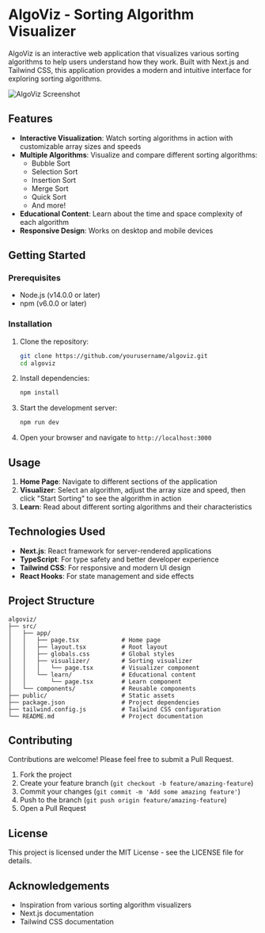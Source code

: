 # AlgoViz - Sorting Algorithm Visualizer

AlgoViz is an interactive web application that visualizes various sorting algorithms to help users understand how they work. Built with Next.js and Tailwind CSS, this application provides a modern and intuitive interface for exploring sorting algorithms.

![AlgoViz Screenshot](https://via.placeholder.com/800x400?text=AlgoViz+Screenshot)

## Features

- **Interactive Visualization**: Watch sorting algorithms in action with customizable array sizes and speeds
- **Multiple Algorithms**: Visualize and compare different sorting algorithms:
  - Bubble Sort
  - Selection Sort
  - Insertion Sort
  - Merge Sort
  - Quick Sort
  - And more!
- **Educational Content**: Learn about the time and space complexity of each algorithm
- **Responsive Design**: Works on desktop and mobile devices

## Getting Started

### Prerequisites

- Node.js (v14.0.0 or later)
- npm (v6.0.0 or later)

### Installation

1. Clone the repository:
   ```bash
   git clone https://github.com/yourusername/algoviz.git
   cd algoviz
   ```

2. Install dependencies:
   ```bash
   npm install
   ```

3. Start the development server:
   ```bash
   npm run dev
   ```

4. Open your browser and navigate to `http://localhost:3000`

## Usage

1. **Home Page**: Navigate to different sections of the application
2. **Visualizer**: Select an algorithm, adjust the array size and speed, then click "Start Sorting" to see the algorithm in action
3. **Learn**: Read about different sorting algorithms and their characteristics

## Technologies Used

- **Next.js**: React framework for server-rendered applications
- **TypeScript**: For type safety and better developer experience
- **Tailwind CSS**: For responsive and modern UI design
- **React Hooks**: For state management and side effects

## Project Structure

```
algoviz/
├── src/
│   ├── app/
│   │   ├── page.tsx            # Home page
│   │   ├── layout.tsx          # Root layout
│   │   ├── globals.css         # Global styles
│   │   ├── visualizer/         # Sorting visualizer
│   │   │   └── page.tsx        # Visualizer component
│   │   └── learn/              # Educational content
│   │       └── page.tsx        # Learn component
│   └── components/             # Reusable components
├── public/                     # Static assets
├── package.json                # Project dependencies
├── tailwind.config.js          # Tailwind CSS configuration
└── README.md                   # Project documentation
```

## Contributing

Contributions are welcome! Please feel free to submit a Pull Request.

1. Fork the project
2. Create your feature branch (`git checkout -b feature/amazing-feature`)
3. Commit your changes (`git commit -m 'Add some amazing feature'`)
4. Push to the branch (`git push origin feature/amazing-feature`)
5. Open a Pull Request

## License

This project is licensed under the MIT License - see the LICENSE file for details.

## Acknowledgements

- Inspiration from various sorting algorithm visualizers
- Next.js documentation
- Tailwind CSS documentation
